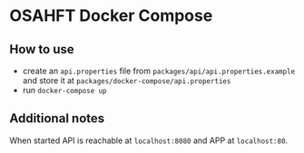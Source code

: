 # OSAHFT Docker Compose
## How to use
- create an `api.properties` file from `packages/api/api.properties.example` and store it at `packages/docker-compose/api.properties`
- run `docker-compose up`
## Additional notes
When started API is reachable at `localhost:8080` and APP at `localhost:80`.



